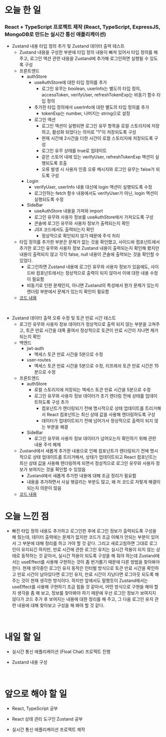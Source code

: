 # 오늘 한 일

### React + TypeScript 프로젝트 제작 (React, TypeScript, ExpressJS, MongoDB로 만드는 실시간 통신 애플리케이션)

- Zustand 내용 타입 정의 추가 및 Zustand 데이터 출력 테스트
  - Zustand 내용을 구성한 부분에 타입 정의 내용이 빠져 있어서 타입 정의를 해 주고, 로그인 액션 관련 내용을 Zustand에 추가해 로그인하면 실행될 수 있도록 구성
  - 프론트엔드
    - authStore
      - useAuthStore에 대한 타입 정의를 추가
        - 로그인 유무는 boolean, userInfo는 별도의 타입 정의, accessToken, verifyUser, refreshTokenExp는 비동기 함수 타입 정의
      - 추가한 타입 정의에서 userInfo에 대한 별도의 타입 정의를 추가
        - tokenExp는 number, 나머지는 string으로 설정
      - 로그인 액션
        - 로그인 액션이 실행되면 로그인 유무 항목을 로컬 스토리지에 저장하고, 활성화 되었다는 의미로 "1"이 저장되도록 구성
        - 현재 시간에 2시간을 더한 시간이 로컬 스토리지에 저장되도록 구성
        - 로그인 유무 상태를 true로 업데이트
        - 같은 스토어 내에 있는 verifyUser, refreshTokenExp 액션이 실행되도록 호출
        - 오류 발생 시 사용자 인증 오류 메시지와 로그인 유무는 false가 되도록 구성
    - Login
      - verifyUser, userInfo 내용 대신에 login 액션이 실행되도록 수정
      - 로그인하는 fetch 함수 내용에서도 verifyUser가 아닌, login 액션이 실행되도록 수정
    - SideBar
      - useAuthStore 내용을 가져와 import
      - 로그인 유무와 사용자 정보를 useAuthStore에서 가져오도록 구성
      - 콘솔에 로그인 유무와 사용자 정보가 출력되는지 확인
      - JSX 코드에서도 출력되는지 확인
        - 정상적으로 확인되지 않기 때문에 주석 처리
  - 타입 정의를 추가한 부분은 문제가 없는 것을 확인했고, 사이드바 컴포넌트에서 추가한 로그인 유무와 사용자 정보 Zustand 내용이 출력되는지 확인해 봤지만 내용이 출력되지 않고 각각 false, null 내용이 콘솔에 출력되는 것을 확인할 수 있었다.
    - 로그인하면 Zustand 내용에 로그인 유무와 사용자 정보가 있음에도, 사이드바 컴포넌트에서는 정상적으로 출력이 되지 않아서 이에 대한 내용 수정이 필요함
    - 비동기로 인한 문제인지, 아니면 Zustand의 특성에서 뭔가 문제가 있는지 렌더링 부분에서 문제가 있는지 확인이 필요함
  - [코드 내용](https://github.com/jeongsangtae/float-chat/commit/0e4a002964ed1d70ac1e08a778203735c9ce0fec)

<br />

- Zustand 데이터 출력 오류 수정 및 토큰 만료 시간 테스트
  - 로그인 유무와 사용자 정보 데이터가 정상적으로 출력 되지 않는 부분을 고쳐주고, 토큰 만료 시간을 대폭 줄여서 정상적으로 토큰이 만료 시간이 지나면 제거되는지 확인
  - 백엔드
    - jwt-auth
      - 액세스 토큰 만료 시간을 5분으로 수정
    - user-routes
      - 액세스 토큰 만료 시간을 5분으로 수정, 리프레쉬 토큰 만료 시간은 15분으로 수정
  - 프론트엔드
    - authStore
      - 로컬 스토리지에 저장되는 액세스 토큰 만료 시간을 5분으로 수정
      - 로그인 유무와 사용자 정보 데이터가 초기 렌더링 전에 상태를 업데이트하도록 구성 추가
        - 컴포넌트가 렌더링되기 전에 명시적으로 상태 업데이트를 트리거해서 React 컴포넌트는 최신 상태 값을 사용해 렌더링하도록 구성
        - 데이터가 업데이트되기 전에 넘어가서 정상적으로 출력이 되지 않는 부분을 해결
    - SideBar
      - 로그인 유무와 사용자 정보 데이터가 넘어오는지 확인하기 위해 관련 내용 주석 해제
  - Zustand에서 새롭게 추가한 내용으로 인해 컴포넌트가 렌더링되기 전에 명시적으로 상태 업데이트를 트리거해서, 상태가 업데이트되고 React 컴포넌트는 최신 상태 값을 사용해 렌더링하게 되면서 정상적으로 로그인 유무와 사용자 정보가 보여지는 것을 확인할 수 있었음
    - Zustand에서 새롭게 추가한 내용에 대해 조금 정리가 필요함
    - 내용을 추가하면서 사실 헷갈리는 부분도 많고, 왜 저 코드로 저렇게 해결이 되는지 의문이 많음
  - [코드 내용](https://github.com/jeongsangtae/float-chat/commit/52d00e141d4d7d0b167b68382debd8a8150a2c9b)

# 오늘 느낀 점

- 빠진 타입 정의 내용도 추가하고 로그인한 후에 로그인 정보가 출력되도록 구성을 해 줬는데, 데이터 출력에는 문제가 없지만 코드가 조금 이해가 안되는 부분이 있어서 그 부분에 대해 정리를 하고 가야 할 것 같다. 그리고 새로고침하면 그대로 로그인이 유지되긴 하지만, 만료 시간에 관한 로그인 유지는 실시간 적용이 되지 않는 상태로 동작하는 것 같아서, 실시간 적용이 되도록 구성을 해 줘야 하는데 Zustand에서는 useEffect를 사용해 구현하는 것이 좀 번거롭기 때문에 다른 방법을 찾아봐야 한다. 현재 생각중인 로그인 유지 동작은 인터벌 방식으로 토큰 만료 시간을 확인하고 만료 시간이 남아있다면 로그인 유지, 만료 시간이 지났다면 로그아웃 되도록 해 주는 것이 현재 생각한 방식이다. 하지만 앞에서도 말했듯이 Zustand에서는 useEffect를 사용해 구현하기 조금 힘들 것 같아서, 어떤 방식으로 구현을 해야 할 지 생각을 좀 해 보고, 정보를 찾아봐야 하기 때문에 우선 로그인 정보가 보여지지 않다가 코드 추가 후 보여지는 내용에 대한 정리를 해 주고, 그 다음 로그인 유지 관련 내용에 대해 찾아보고 구성을 해 봐야 할 것 같다.

<br />

# 내일 할 일

- 실시간 통신 애플리케이션 (Float Chat) 프로젝트 진행

- Zustand 내용 구성

<br />

# 앞으로 해야 할 일

- React, TypeScript 공부

- React 상태 관리 도구인 Zustand 공부

- 실시간 통신 애플리케이션 프로젝트 제작
